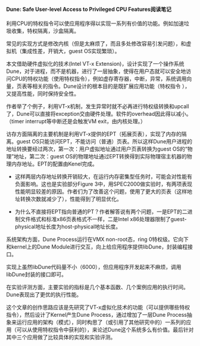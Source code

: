 #### Dune: Safe User-level Access to Privileged CPU Features阅读笔记

利用CPU的特权指令可以使应用程序得以实现一系列有价值的功能。例如加速垃圾收集，特权隔离，沙盒隔离。

常见的实现方式是修改内核（但是太麻烦了，而且多处修改容易引发问题），和虚拟机（集成性差，开销大，guest OS实现繁琐）。

本文借助硬件虚拟化的技术(Intel VT-x Extension)，设计实现了一个操作系统Dune，对于进程，而不是机器，进行了一层抽象，使得在用户态就可以安全地访问CPU的特权功能（使用特权指令），例如虚存寄存器，中断，异常，系统调用向量，页表等相关的指令。Dune设计的根本目的是既扩展应用功能（特权指令 ），又提高性能，同时保持安全性。

作者举了个例子，利用VT-x机制，发生异常时就不必再进行特权级转换和upcall了，Dune可以直接将exception交由硬件处理。软件的overhead因此得以减小。（timer interrupt等中断还是会触发VM exit，由内核处理。）

访存方面隔离的主要机制是利用VT-x提供的EPT（拓展页表），实现了内存的隔离。guest OS只能访问EPT，不能访问（普通）页表。所以这样Dune用户进程的地址转换要经过两次，第一次：用户虚拟地址通过用户页表转换为guest OS的“物理”地址，第二次：guest OS的物理地址通过EPT转换得到实际物理宿主机器的物理内存地址。EPT的配置由Kenel完成。

- 这样两层内存地址转换开销较大，在运行内存密集型任务时，可能会对性能有负面影响。这也是实验部分Figure 3中，用SPEC2000做实验时，有两项表现性能明显较差的原因。作者们为了改善这个问题，使用了更大的页表（这样地址转换次数就减少了），性能得到了明显优化。

- 为什么不直接将EPT指向普通的PT？作者解答说有两个问题，一是EPT的二进制文件格式和标准x86页表格式不一样，二是Intel x86处理器限制了guest-physical地址长度为host-physical地址长度。

系统架构方面，Dune Process运行在VMX non-root态，ring 0特权级。它向下和kernel上的Dune Module进行交互，向上给应用程序提供libDune，封装编程接口。

实现上虽然libDune代码量不小（6000），但应用程序开发起来不麻烦，调用libDune封装的接口即可。

在实验评测方面，主要实验的指标是几个基本函数、几个案例应用的执行时间。Dune表现出了更优的执行性能。

这个文章的创作思路应该是先研究了VT-x虚拟化技术的功能（可以提供哪些特权指令），然后设计了Kernel产生Dune Process，通过增加了一层Dune Process抽象来运行应用的架构（模式），同时构思了（或引用了其他研究中的）一系列的应用（可以从使用特权指令中获利的），来论述Dune这个系统多么有价值。最后针对其中三个应用做了比较具体的实现和实验评测。

